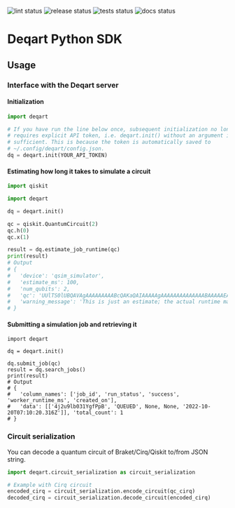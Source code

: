 ![lint status](https://github.com/BlueQubitDev/deqart-python-sdk/actions/workflows/lint.yml/badge.svg) ![release status](https://github.com/BlueQubitDev/deqart-python-sdk/actions/workflows/release.yml/badge.svg) ![tests status](https://github.com/BlueQubitDev/deqart-python-sdk/actions/workflows/tests.yml/badge.svg) ![docs status](https://github.com/BlueQubitDev/deqart-python-sdk/actions/workflows/deploy_docs.yml/badge.svg)


# Deqart Python SDK

## Usage

### Interface with the Deqart server

#### Initialization

```python
import deqart

# If you have run the line below once, subsequent initialization no longer
# requires explicit API token, i.e. deqart.init() without an argument is
# sufficient. This is because the token is automatically saved to
# ~/.config/deqart/config.json.
dq = deqart.init(YOUR_API_TOKEN)
```

#### Estimating how long it takes to simulate a circuit

```python
import qiskit

import deqart

dq = deqart.init()

qc = qiskit.QuantumCircuit(2)
qc.h(0)
qc.x(1)

result = dq.estimate_job_runtime(qc)
print(result)
# Output
# {
#   'device': 'qsim_simulator',
#   'estimate_ms': 100,
#   'num_qubits': 2,
#   'qc': 'UUlTS0lUBQAVAgAAAAAAAAABcQAKaQAIAAAAAgAAAAAAAAAAAAAABAAAAAEAAAAAAAAAAmNpcmN1aXQtNzgAAAAAAAAAAG51bGxxAQAAAAIAAQFxAAAAAAAAAAAAAAAAAAAAAQAAAAAAAAAAAAUAAAAAAAAAAQAAAAAAAAAAAAAAAAAAAAAAAAAAAAAASEdhdGVxAAAAAAAFAAAAAAAAAAEAAAAAAAAAAAAAAAAAAAAAAAAAAAAAAFhHYXRlcQAAAAEAAA==',
#   'warning_message': 'This is just an estimate; the actual runtime may be less or more.'
# }
```

#### Submitting a simulation job and retrieving it

```
import deqart

dq = deqart.init()

dq.submit_job(qc)
result = dq.search_jobs()
print(result)
# Output
# {
#   'column_names': ['job_id', 'run_status', 'success', 'worker_runtime_ms', 'created_on'],
#   'data': [['4j2u9lb031YgfPpB', 'QUEUED', None, None, '2022-10-20T07:10:20.316Z']], 'total_count': 1
# }
```

### Circuit serialization

You can decode a quantum circuit of Braket/Cirq/Qiskit to/from JSON string.

```python
import deqart.circuit_serialization as circuit_serialization

# Example with Cirq circuit
encoded_cirq = circuit_serialization.encode_circuit(qc_cirq)
decoded_cirq = circuit_serialization.decode_circuit(encoded_cirq)
```
